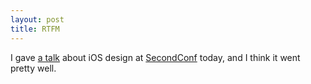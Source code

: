 ```yaml
---
layout: post
title: RTFM
---
```


<script async class="speakerdeck-embed" data-id="3c7f53c00a970131e71b4ad4807d0c08" data-ratio="1.77777777777778" src="//speakerdeck.com/assets/embed.js"></script>

I gave [a talk](https://speakerdeck.com/matthewbischoff/rtfm-things-you-missed-in-the-hig) about iOS design at [SecondConf](http://secondconf.com) today, and I think it went pretty well.
